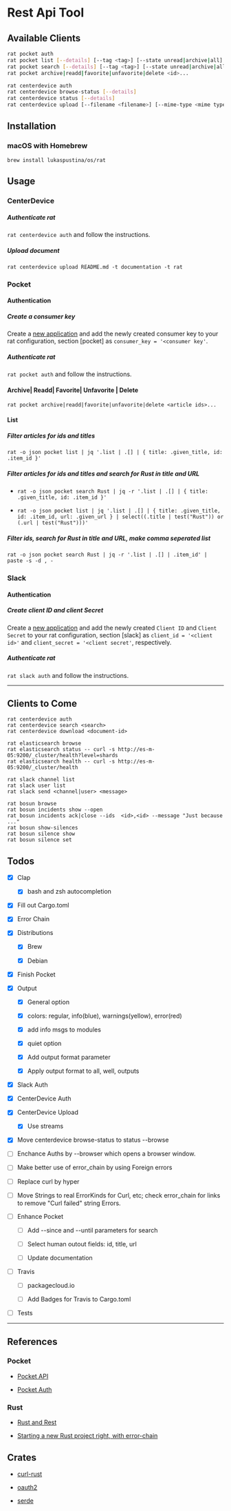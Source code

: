 # Rest Api Tool

## Available Clients

```bash
rat pocket auth
rat pocket list [--details] [--tag <tag>] [--state unread|archive|all] [--sort newest|oldest|title|site ]
rat pocket search [--details] [--tag <tag>] [--state unread|archive|all] [--sort newest|oldest|title|site ] <in title or url>
rat pocket archive|readd|favorite|unfavorite|delete <id>...

rat centerdevice auth
rat centerdevice browse-status [--details]
rat centerdevice status [--details]
rat centerdevice upload [--filename <filename>] [--mime-type <mime type>] [--tag <tag1> --tag <tag...>] <file>
```

## Installation

### macOS with Homebrew

```
brew install lukaspustina/os/rat
```


## Usage

### CenterDevice

##### Authenticate rat

`rat centerdevice auth` and follow the instructions.

##### Upload document

`rat centerdevice upload README.md -t documentation -t rat`

### Pocket

#### Authentication

##### Create a consumer key

Create a [new application](https://getpocket.com/developer/apps/new) and add the newly created consumer key to your rat configuration, section [pocket] as `consumer_key = '<consumer key'`.

##### Authenticate rat

`rat pocket auth` and follow the instructions.

#### Archive| Readd| Favorite| Unfavorite | Delete

`rat pocket archive|readd|favorite|unfavorite|delete <article ids>...`

#### List

##### Filter articles for ids and titles

`rat -o json pocket list | jq '.list | .[] | { title: .given_title, id: .item_id }'`

##### Filter articles for ids and titles and search for Rust in title and URL

* `rat -o json pocket search Rust | jq -r '.list | .[] | { title: .given_title, id: .item_id }'`

* `rat -o json pocket list | jq '.list | .[] | { title: .given_title, id: .item_id, url: .given_url } | select((.title | test("Rust")) or (.url | test("Rust")))'`

##### Filter ids, search for Rust in title and URL, make comma seperated list

`rat -o json pocket search Rust | jq -r '.list | .[] | .item_id' | paste -s -d , -`


### Slack

#### Authentication

##### Create client ID and client Secret

Create a [new application](https://api.slack.com/apps) and add the newly created `Client ID` and `Client Secret` to your rat configuration, section [slack] as `client_id = '<client id>'` and `client_secret = '<client secret'`, respectively.

##### Authenticate rat

`rat slack auth` and follow the instructions.

----

## Clients to Come

```
rat centerdevice auth
rat centerdevice search <search>
rat centerdevice download <document-id>

rat elasticsearch browse
rat elasticsearch status -- curl -s http://es-m-05:9200/_cluster/health?level=shards
rat elasticsearch health -- curl -s http://es-m-05:9200/_cluster/health

rat slack channel list
rat slack user list
rat slack send <channel|user> <message>

rat bosun browse
rat bosun incidents show --open
rat bosun incidents ack|close --ids  <id>,<id> --message "Just because ..."
rat bosun show-silences
rat bosun silence show
rat bosun silence set
```


## Todos

* [X] Clap

    * [X] bash and zsh autocompletion

* [X] Fill out Cargo.toml

* [X] Error Chain

* [X] Distributions

    * [X] Brew

    * [X] Debian

* [X] Finish Pocket

* [X] Output

    * [X] General option

    * [X] colors: regular, info(blue), warnings(yellow), error(red)

    * [X] add info msgs to modules

    * [x] quiet option

    * [X] Add output format parameter

    * [X] Apply output format to all, well, outputs

* [X] Slack Auth

* [X] CenterDevice Auth

* [X] CenterDevice Upload

    * [X] Use streams

* [X] Move centerdevice browse-status to status --browse

* [ ] Enchance Auths by --browser which opens a browser window.

* [ ] Make better use of error_chain by using Foreign errors

* [ ] Replace curl by hyper

* [ ] Move Strings to real ErrorKinds for Curl, etc; check error_chain for links to remove "Curl failed" string Errors.

* [ ] Enhance Pocket

    * [ ] Add --since and --until parameters for search

    * [ ] Select human outout fields: id, title, url

    * [ ] Update documentation

* [ ] Travis

    * [ ] packagecloud.io

    * [ ] Add Badges for Travis to Cargo.toml

* [ ] Tests


----

## References

### Pocket

* [Pocket API](https://getpocket.com/developer/)

* [Pocket Auth](http://www.jamesfmackenzie.com/getting-started-with-the-pocket-developer-api/)

### Rust

* [Rust and Rest](http://lucumr.pocoo.org/2016/7/10/rust-rest/)

* [Starting a new Rust project right, with error-chain](https://brson.github.io/2016/11/30/starting-with-error-chain)


## Crates

* [curl-rust](https://github.com/alexcrichton/curl-rust/commits/master)

* [oauth2](https://github.com/alexcrichton/oauth2-rs/blob/master/src/lib.rs)

* [serde](https://serde.rs)

